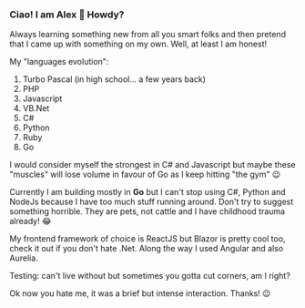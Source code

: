 ### Ciao! I am Alex 👋 Howdy?

Always learning something new from all you smart folks and then pretend that I came up with something on my own. 
Well, at least I am honest! 

My "languages evolution":
1. Turbo Pascal (in high school... a few years back)
1. PHP
1. Javascript
1. VB.Net
1. C#
1. Python
1. Ruby
1. Go

I would consider myself the strongest in C# and Javascript but maybe these "muscles" will lose volume in favour of Go as I keep hitting "the gym" 😉

Currently I am building mostly in **Go** but I can't stop using C#, Python and NodeJs because I have too much stuff running around. 
Don't try to suggest something horrible. They are pets, not cattle and I have childhood trauma already! 😂

My frontend framework of choice is ReactJS but Blazor is pretty cool too, check it out if you don't hate .Net. 
Along the way I used Angular and also Aurelia.

Testing: can't live without but sometimes you gotta cut corners, am I right?

Ok now you hate me, it was a brief but intense interaction. Thanks! 😉
